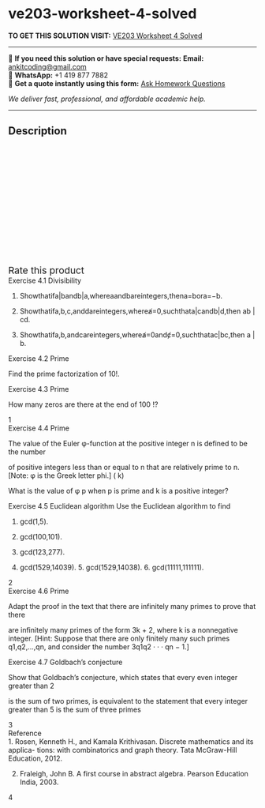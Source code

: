 # ve203-worksheet-4-solved
**TO GET THIS SOLUTION VISIT:** [VE203 Worksheet 4 Solved](https://www.ankitcodinghub.com/product/ve203-worksheet-4-solved/)


---

📩 **If you need this solution or have special requests:** **Email:** ankitcoding@gmail.com  
📱 **WhatsApp:** +1 419 877 7882  
📄 **Get a quote instantly using this form:** [Ask Homework Questions](https://www.ankitcodinghub.com/services/ask-homework-questions/)

*We deliver fast, professional, and affordable academic help.*

---

<h2>Description</h2>



<div class="kk-star-ratings kksr-auto kksr-align-center kksr-valign-top" data-payload="{&quot;align&quot;:&quot;center&quot;,&quot;id&quot;:&quot;99031&quot;,&quot;slug&quot;:&quot;default&quot;,&quot;valign&quot;:&quot;top&quot;,&quot;ignore&quot;:&quot;&quot;,&quot;reference&quot;:&quot;auto&quot;,&quot;class&quot;:&quot;&quot;,&quot;count&quot;:&quot;0&quot;,&quot;legendonly&quot;:&quot;&quot;,&quot;readonly&quot;:&quot;&quot;,&quot;score&quot;:&quot;0&quot;,&quot;starsonly&quot;:&quot;&quot;,&quot;best&quot;:&quot;5&quot;,&quot;gap&quot;:&quot;4&quot;,&quot;greet&quot;:&quot;Rate this product&quot;,&quot;legend&quot;:&quot;0\/5 - (0 votes)&quot;,&quot;size&quot;:&quot;24&quot;,&quot;title&quot;:&quot;VE203 Worksheet 4 Solved&quot;,&quot;width&quot;:&quot;0&quot;,&quot;_legend&quot;:&quot;{score}\/{best} - ({count} {votes})&quot;,&quot;font_factor&quot;:&quot;1.25&quot;}">

<div class="kksr-stars">

<div class="kksr-stars-inactive">
            <div class="kksr-star" data-star="1" style="padding-right: 4px">


<div class="kksr-icon" style="width: 24px; height: 24px;"></div>
        </div>
            <div class="kksr-star" data-star="2" style="padding-right: 4px">


<div class="kksr-icon" style="width: 24px; height: 24px;"></div>
        </div>
            <div class="kksr-star" data-star="3" style="padding-right: 4px">


<div class="kksr-icon" style="width: 24px; height: 24px;"></div>
        </div>
            <div class="kksr-star" data-star="4" style="padding-right: 4px">


<div class="kksr-icon" style="width: 24px; height: 24px;"></div>
        </div>
            <div class="kksr-star" data-star="5" style="padding-right: 4px">


<div class="kksr-icon" style="width: 24px; height: 24px;"></div>
        </div>
    </div>

<div class="kksr-stars-active" style="width: 0px;">
            <div class="kksr-star" style="padding-right: 4px">


<div class="kksr-icon" style="width: 24px; height: 24px;"></div>
        </div>
            <div class="kksr-star" style="padding-right: 4px">


<div class="kksr-icon" style="width: 24px; height: 24px;"></div>
        </div>
            <div class="kksr-star" style="padding-right: 4px">


<div class="kksr-icon" style="width: 24px; height: 24px;"></div>
        </div>
            <div class="kksr-star" style="padding-right: 4px">


<div class="kksr-icon" style="width: 24px; height: 24px;"></div>
        </div>
            <div class="kksr-star" style="padding-right: 4px">


<div class="kksr-icon" style="width: 24px; height: 24px;"></div>
        </div>
    </div>
</div>


<div class="kksr-legend" style="font-size: 19.2px;">
            <span class="kksr-muted">Rate this product</span>
    </div>
    </div>
<div class="page" title="Page 1">
<div class="layoutArea">
<div class="column">
Exercise 4.1 Divisibility

1. Showthatifa|bandb|a,whereaandbareintegers,thena=bora=−b.

2. Showthatifa,b,c,anddareintegers,wherea̸=0,suchthata|candb|d,then ab | cd.

3. Showthatifa,b,andcareintegers,wherea̸=0andc̸=0,suchthatac|bc,then a | b.

</div>
</div>
<div class="layoutArea">
<div class="column">
Exercise 4.2 Prime

Find the prime factorization of 10!.

</div>
</div>
<div class="layoutArea">
<div class="column">
Exercise 4.3 Prime

How many zeros are there at the end of 100 !?

</div>
</div>
<div class="layoutArea">
<div class="column">
1

</div>
</div>
</div>
<div class="page" title="Page 2">
<div class="layoutArea">
<div class="column">
Exercise 4.4 Prime

The value of the Euler φ-function at the positive integer n is defined to be the number

of positive integers less than or equal to n that are relatively prime to n. [Note: φ is the Greek letter phi.] ( k)

What is the value of φ p when p is prime and k is a positive integer?

</div>
</div>
<div class="layoutArea">
<div class="column">
Exercise 4.5 Euclidean algorithm Use the Euclidean algorithm to find

1. gcd(1,5).

2. gcd(100,101).

3. gcd(123,277).

4. gcd(1529,14039). 5. gcd(1529,14038). 6. gcd(11111,111111).

</div>
</div>
<div class="layoutArea">
<div class="column">
2

</div>
</div>
</div>
<div class="page" title="Page 3">
<div class="layoutArea">
<div class="column">
Exercise 4.6 Prime

Adapt the proof in the text that there are infinitely many primes to prove that there

are infinitely many primes of the form 3k + 2, where k is a nonnegative integer. [Hint: Suppose that there are only finitely many such primes q1,q2,…,qn, and consider the number 3q1q2 · · · qn − 1.]

</div>
</div>
<div class="layoutArea">
<div class="column">
Exercise 4.7 Goldbach’s conjecture

Show that Goldbach’s conjecture, which states that every even integer greater than 2

is the sum of two primes, is equivalent to the statement that every integer greater than 5 is the sum of three primes

</div>
</div>
<div class="layoutArea">
<div class="column">
3

</div>
</div>
</div>
<div class="page" title="Page 4">
<div class="layoutArea">
<div class="column">
Reference

</div>
</div>
<div class="layoutArea">
<div class="column">
1. Rosen, Kenneth H., and Kamala Krithivasan. Discrete mathematics and its applica- tions: with combinatorics and graph theory. Tata McGraw-Hill Education, 2012.

2. Fraleigh, John B. A first course in abstract algebra. Pearson Education India, 2003.

</div>
</div>
<div class="layoutArea">
<div class="column">
4

</div>
</div>
</div>
